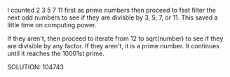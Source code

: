I counted 2 3 5 7 11 first as prime numbers then proceed to fast filter the
next odd numbers to see if they are divisble by 3, 5, 7, or 11. This saved a
little time on computing power.

If they aren't, then proceed to iterate from 12 to sqrt(number) 
to see if they are divisible by any factor. If they aren't, it is a prime
number. It continues until it reaches the 10001st prime.

SOLUTION: 104743
